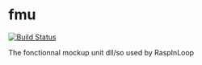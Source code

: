 # fmu

[![Build Status](https://travis-ci.org/RaspInLoop/fmu.svg?branch=master)](https://travis-ci.org/RaspInLoop/fmu)

The fonctionnal mockup unit dll/so used by RaspInLoop
